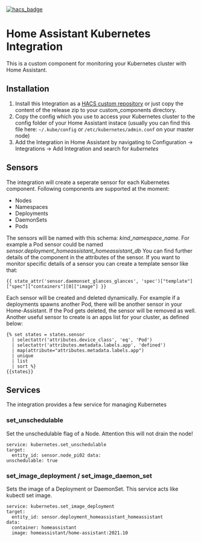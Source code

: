 [![hacs_badge](https://img.shields.io/badge/HACS-Custom-41BDF5.svg?style=for-the-badge)](https://github.com/hacs/integration)

# Home Assistant Kubernetes Integration

This is a custom component for monitoring your Kubernetes cluster with Home Assistant.

## Installation

1. Install this Integration as a [HACS custom repository](https://hacs.xyz/docs/faq/custom_repositories) or just copy the content of the release zip to your custom_components directory.
2. Copy the config which you use to access your Kubernetes cluster to the config folder of your Home Assistant instace (usually you can find this file here: `~/.kube/config` or `/etc/kubernetes/admin.conf` on your master node)
3. Add the Integration in Home Assistant by navigating to Configuration -> Integrations -> Add Integration and search for *kubernetes*

## Sensors

The integration will create a seperate sensor for each Kubernetes component.
Following components are supported at the moment:

- Nodes
- Namespaces
- Deployments
- DaemonSets
- Pods

The sensors will be named with this schema: _kind__*namespace*__name_. For example a Pod sensor could be named *sensor.deployment_homeassistant_homeassistant_db*
You can find further details of the component in the attributes of the sensor. If you want to monitor specific details of a sensor you can create a template sensor like that:

```{{ state_attr('sensor.daemonset_glances_glances', 'spec')["template"]["spec"]["containers"][0]["image"] }}```

Each sensor will be created and deleted dynamically. For example if a deployments spawns another Pod, there will be another sensor in your Home-Assistant. If the Pod gets deleted, the sensor will be removed as well. Another useful sensor to create is an apps list for your cluster, as defined below:
```
{% set states = states.sensor
  | selectattr('attributes.device_class', 'eq', 'Pod')
  | selectattr('attributes.metadata.labels.app', 'defined')
  | map(attribute="attributes.metadata.labels.app")
  | unique 
  | list 
  | sort %}
{{states}}
```

## Services

The integration provides a few service for managing Kubernetes

### set_unschedulable

Set the unschedulable flag of a Node. Attention this will not drain the node!

```
service: kubernetes.set_unschedulable
target:
  entity_id: sensor.node_pi02 data:
unschedulable: true
```

### set_image_deployment / set_image_daemon_set

Sets the image of a Deployment or DaemonSet. This service acts like kubectl set image.

```
service: kubernetes.set_image_deployment
target:
  entity_id: sensor.deployment_homeassistant_homeassistant
data:
  container: homeassistant
  image: homeassistant/home-assistant:2021.10
```

